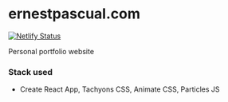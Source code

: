 # ernestpascual.com

[![Netlify Status](https://api.netlify.com/api/v1/badges/8f9dd1f4-01ff-4638-8607-e892c4d6d85d/deploy-status)](https://app.netlify.com/sites/pensive-curie-19a01c/deploys)

Personal portfolio website

### Stack used
- Create React App, Tachyons CSS, Animate CSS, Particles JS